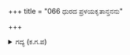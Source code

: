 +++
title = "066 ಧುರದ ಪ್ರಳಯಕೃತಾನ್ತನನು"

+++

<details><summary>ಗದ್ಯ (ಕ.ಗ.ಪ) </summary>

66. ಯುದ್ಧದಲ್ಲಿ ಪ್ರಳಯಕಾಲದ ಯಮನಂತಿದ್ದ ಅಭಿಮನ್ಯುವನ್ನು ಸಂಹರಿಸಿದೆವು. ಮೃತ್ಯುವಿನ ಪಾಶದಿಂದ ನಮ್ಮ ಕೊರಳುಗಳನ್ನು ರಕ್ಷಿಸಿಕೊಂಡೆವು. ಎನ್ನುತ್ತಾ ಕೌರವ ನಾಯಕರು ತಮ್ಮ ತಲೆಯನ್ನು ಸವರಿಕೊಳ್ಳುತ್ತಾ (ಉಳಿದ ತಲೆಯನ್ನು ಅಭಿಮಾನದಿಂದ ಸವರುತ್ತಾ) ತಮ್ಮ ತಮ್ಮ ಶಿಬಿರಗಳಿಗೆ ಹಿಂದಿರುಗಿದರು. ಈ ಬಾಲಕನನ್ನು ನೋಡಲು ತನಗೆ ಸಾಧ್ಯವಿಲ್ಲವೆಂಬಂತೆ ಸೂರ್ಯನು ಪಶ್ಚಿಮ ಸಮುದ್ರಕ್ಕೆ ಜಾರಿದ (ಸೂರ್ಯಾಸ್ತವಾಯಿತು).
</details>
